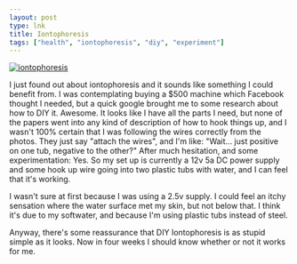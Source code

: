 ```yaml
---
layout: post
type: lnk
title: Iontophoresis
tags: ["health", "iontophoresis", "diy", "experiment"]
---
```


[![iontophoresis](https://i.postimg.cc/T1pb7n6H/JCAS-11-153-g005.jpg)](http://europepmc.org/article/MED/30533993)

  I just found out about iontophoresis and it sounds like something I could benefit from.  I was contemplating buying a $500 machine which Facebook thought I needed, but a quick google brought me to some research about how to DIY it.
  Awesome.
  It looks like I have all the parts I need, but none of the papers went into any kind of description of how to hook things up, and I wasn't 100% certain that I was following the wires correctly from the photos.  They just say "attach the wires", and I'm like:
  "Wait... just positive on one tub, negative to the other?"
  After much hesitation, and some experimentation: Yes.
  So my set up is currently a 12v 5a DC power supply and some hook up wire going into two plastic tubs with water, and I can feel that it's working.
  
  I wasn't sure at first because I was using a 2.5v supply.  I could feel an itchy sensation where the water surface met my skin, but not below that.  I think it's due to my softwater, and because I'm using plastic tubs instead of steel.
  
  Anyway, there's some reassurance that DIY Iontophoresis is as stupid simple as it looks.  Now in four weeks I should know whether or not it works for me.
